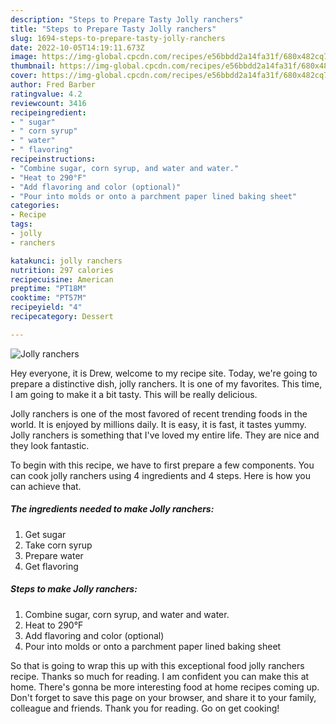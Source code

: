 ```yaml
---
description: "Steps to Prepare Tasty Jolly ranchers"
title: "Steps to Prepare Tasty Jolly ranchers"
slug: 1694-steps-to-prepare-tasty-jolly-ranchers
date: 2022-10-05T14:19:11.673Z
image: https://img-global.cpcdn.com/recipes/e56bbdd2a14fa31f/680x482cq70/jolly-ranchers-recipe-main-photo.jpg
thumbnail: https://img-global.cpcdn.com/recipes/e56bbdd2a14fa31f/680x482cq70/jolly-ranchers-recipe-main-photo.jpg
cover: https://img-global.cpcdn.com/recipes/e56bbdd2a14fa31f/680x482cq70/jolly-ranchers-recipe-main-photo.jpg
author: Fred Barber
ratingvalue: 4.2
reviewcount: 3416
recipeingredient:
- " sugar"
- " corn syrup"
- " water"
- " flavoring"
recipeinstructions:
- "Combine sugar, corn syrup, and water and water."
- "Heat to 290°F"
- "Add flavoring and color (optional)"
- "Pour into molds or onto a parchment paper lined baking sheet"
categories:
- Recipe
tags:
- jolly
- ranchers

katakunci: jolly ranchers 
nutrition: 297 calories
recipecuisine: American
preptime: "PT18M"
cooktime: "PT57M"
recipeyield: "4"
recipecategory: Dessert

---
```



![Jolly ranchers](https://img-global.cpcdn.com/recipes/e56bbdd2a14fa31f/680x482cq70/jolly-ranchers-recipe-main-photo.jpg)

Hey everyone, it is Drew, welcome to my recipe site. Today, we're going to prepare a distinctive dish, jolly ranchers. It is one of my favorites. This time, I am going to make it a bit tasty. This will be really delicious.

Jolly ranchers is one of the most favored of recent trending foods in the world. It is enjoyed by millions daily. It is easy, it is fast, it tastes yummy. Jolly ranchers is something that I've loved my entire life. They are nice and they look fantastic.




To begin with this recipe, we have to first prepare a few components. You can cook jolly ranchers using 4 ingredients and 4 steps. Here is how you can achieve that.

<!--inarticleads1-->

##### The ingredients needed to make Jolly ranchers:

1. Get  sugar
1. Take  corn syrup
1. Prepare  water
1. Get  flavoring




<!--inarticleads2-->

##### Steps to make Jolly ranchers:

1. Combine sugar, corn syrup, and water and water.
1. Heat to 290°F
1. Add flavoring and color (optional)
1. Pour into molds or onto a parchment paper lined baking sheet




So that is going to wrap this up with this exceptional food jolly ranchers recipe. Thanks so much for reading. I am confident you can make this at home. There's gonna be more interesting food at home recipes coming up. Don't forget to save this page on your browser, and share it to your family, colleague and friends. Thank you for reading. Go on get cooking!

